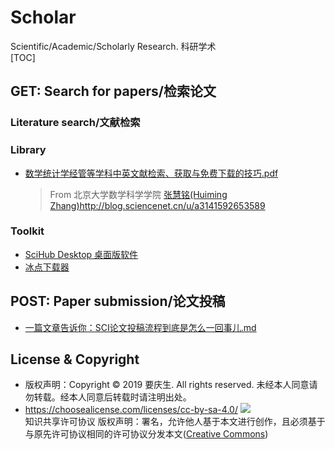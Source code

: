 # Scholar
Scientific/Academic/Scholarly Research. 科研学术 \
[TOC]
## GET: Search for papers/检索论文
### Literature search/文献检索

### Library
* [数学统计学经管等学科中英文献检索、获取与免费下载的技巧.pdf](http://blog.sciencenet.cn/blog-752541-932428.html)
  > From 北京大学数学科学学院 [张慧铭(Huiming Zhang)](http://scholar.pku.edu.cn/zhanghuiming)http://blog.sciencenet.cn/u/a3141592653589

### Toolkit
* [SciHub Desktop 桌面版软件](https://zhuanlan.zhihu.com/p/31809890)
* [冰点下载器](http://www.bingdian001.com/)

## POST: Paper submission/论文投稿
* [一篇文章告诉你：SCI论文投稿流程到底是怎么一回事儿.md](https://github.com/yaoqs/Scholar/blob/master/%E4%B8%80%E7%AF%87%E6%96%87%E7%AB%A0%E5%91%8A%E8%AF%89%E4%BD%A0%EF%BC%9ASCI%E8%AE%BA%E6%96%87%E6%8A%95%E7%A8%BF%E6%B5%81%E7%A8%8B%E5%88%B0%E5%BA%95%E6%98%AF%E6%80%8E%E4%B9%88%E4%B8%80%E5%9B%9E%E4%BA%8B%E5%84%BF.md)



## License & Copyright
* 版权声明：Copyright © 2019 要庆生. All rights reserved. 未经本人同意请勿转载。经本人同意后转载时请注明出处。
* https://choosealicense.com/licenses/cc-by-sa-4.0/ ![](https://csdnimg.cn/release/phoenix/images/creativecommons/80x15.png)\
知识共享许可协议 版权声明：署名，允许他人基于本文进行创作，且必须基于与原先许可协议相同的许可协议分发本文([Creative Commons](http://creativecommons.org/licenses/by-sa/4.0/ ))
